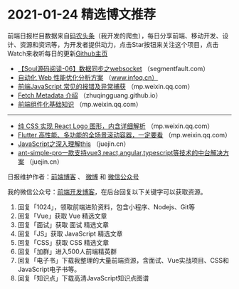 # 2021-01-24 精选博文推荐

前端日报栏目数据来自[码农头条](https://toutiao.qdkfweb.cn/)（我开发的爬虫），每日分享前端、移动开发、设计、资源和资讯等，为开发者提供动力，点击Star按钮来关注这个项目，点击Watch来收听每日的更新[Github主页](https://github.com/kujian/frontendDaily)
* [【Soul源码阅读-06】数据同步之websocket](https://segmentfault.com/a/1190000039072022) （segmentfault.com）
* [自动化 Web 性能优化分析方案](https://www.infoq.cn/article/93ic1ViLLXfviGaODfzM) （www.infoq.cn）
* [前端JavaScript 常见的报错及异常捕获](https://mp.weixin.qq.com/s?__biz=MzA4Nzg0MDM5Nw==&mid=2247491755&idx=1&sn=c4cda3b2ff122c9bb8f1901adb79d7df) （mp.weixin.qq.com）
* [Fetch Metadata 介绍](https://zhuqingguang.github.io/2021/01/23/fetch-metadata/) （zhuqingguang.github.io）
* [前端组件化基础知识](https://mp.weixin.qq.com/s?__biz=Mzg5NDAyNjc2MQ==&mid=2247486408&idx=1&sn=48fa4349fb8333a195b42c10fa877386) （mp.weixin.qq.com）

***
* [纯 CSS 实现 React Logo 图形，内含详细解析](https://mp.weixin.qq.com/s/vr2RA7ik4lgODKI0TrBuLQ) （mp.weixin.qq.com）
* [Flutter 高性能、多功能的全场景滚动容器，一定要看](https://mp.weixin.qq.com/s/dOBOtRk0YPersan9nFSopg) （mp.weixin.qq.com）
* [JavaScript之深入理解this](https://juejin.cn/post/6920865278288986125) （juejin.cn）
* [ant-simple-pro一款支持vue3,react,angular,typescript等技术的中台解决方案](https://juejin.cn/post/6920775964733472776) （juejin.cn）

日报维护作者：[前端博客](https://qdkfweb.cn/) 、 [微博](http://weibo.com/kujian) 和 [微信公众号](https://open.weixin.qq.com/qr/code?username=caibaojian_com)

我的微信公众号：[前端开发博客](https://open.weixin.qq.com/qr/code?username=caibaojian_com)，在后台回复以下关键字可以获取资源。

1. 回复「1024」，领取前端进阶资料，包含小程序、Nodejs、Git等
2. 回复「Vue」获取 Vue 精选文章
3. 回复「面试」获取 面试 精选文章
4. 回复「JS」获取 JavaScript 精选文章
5. 回复「CSS」获取 CSS 精选文章
6. 回复「加群」进入500人前端精英群
7. 回复「电子书」下载我整理的大量前端资源，含面试、Vue实战项目、CSS和JavaScript电子书等。
8. 回复「知识点」下载高清JavaScript知识点图谱